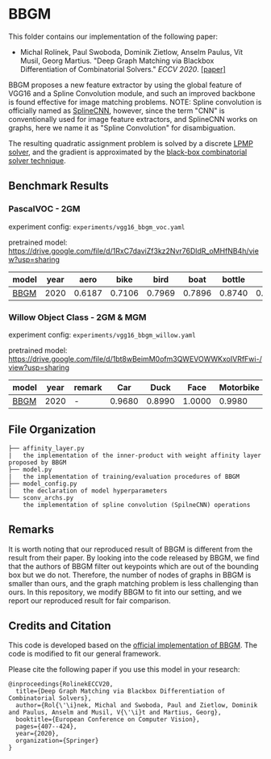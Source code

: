 # BBGM

This folder contains our implementation of the following paper:
* Michal Rolínek, Paul Swoboda, Dominik Zietlow, Anselm Paulus, Vít Musil, Georg Martius. "Deep Graph Matching via Blackbox Differentiation of Combinatorial Solvers." _ECCV 2020_. 
    [[paper]](https://www.ecva.net/papers/eccv_2020/papers_ECCV/papers/123730409.pdf)

BBGM proposes a new feature extractor by using the global feature of VGG16 and a Spline Convolution module, and such an improved backbone is found effective for image matching problems. 
NOTE: Spline convolution is officially named as [SplineCNN](https://arxiv.org/abs/1711.08920), however, since the term "CNN" is conventionally used for image feature extractors, and SplineCNN works on graphs, here we name it as "Spline Convolution" for disambiguation.

The resulting quadratic assignment problem is solved by a discrete [LPMP solver](https://github.com/LPMP/LPMP), and the gradient is approximated by the [black-box combinatorial solver technique](https://arxiv.org/abs/1912.02175).

## Benchmark Results
### PascalVOC - 2GM

experiment config: ``experiments/vgg16_bbgm_voc.yaml``

pretrained model: https://drive.google.com/file/d/1RxC7daviZf3kz2Nvr76DldR_oMHfNB4h/view?usp=sharing

| model                  | year | aero   | bike   | bird   | boat   | bottle | bus    | car    | cat    | chair  | cow    | table  | dog    | horse  | mbkie  | person | plant  | sheep  | sofa   | train  | tv     | mean   |
| ---------------------- | ---- | ------ | ------ | ------ | ------ | ------ | ------ | ------ | ------ | ------ | ------ | ------ | ------ | ------ | ------ | ------ | ------ | ------ | ------ | ------ | ------ | ------ |
| [BBGM](/models/BBGM)   | 2020 | 0.6187 | 0.7106 | 0.7969 | 0.7896 | 0.8740 | 0.9401 | 0.8947 | 0.8022 | 0.5676 | 0.7914 | 0.6458 | 0.7892 | 0.7615 | 0.7512 | 0.6519 | 0.9818 | 0.7729 | 0.7701 | 0.9494 | 0.9393 | 0.7899 |

### Willow Object Class - 2GM & MGM

experiment config: ``experiments/vgg16_bbgm_willow.yaml``

pretrained model: https://drive.google.com/file/d/1bt8wBeimM0ofm3QWEVOWWKxoIVRfFwi-/view?usp=sharing

| model                    | year | remark          | Car    | Duck   | Face   | Motorbike | Winebottle | mean   |
| ------------------------ | ---- | --------------- | ------ | ------ | ------ | --------- | ---------- | ------ |
| [BBGM](/models/BBGM)     | 2020 | -               | 0.9680 | 0.8990 | 1.0000 | 0.9980    | 0.9940     | 0.9718 |

## File Organization
```
├── affinity_layer.py
|   the implementation of the inner-product with weight affinity layer proposed by BBGM
├── model.py
|   the implementation of training/evaluation procedures of BBGM
├── model_config.py
|   the declaration of model hyperparameters
└── sconv_archs.py
    the implementation of spline convolution (SpilneCNN) operations
```

## Remarks
It is worth noting that our reproduced result of BBGM is different from the result from their paper. By looking into the code released by BBGM, we find that the authors of BBGM filter out keypoints which are out of the bounding box but we do not. Therefore, the number of nodes of graphs in BBGM is smaller than ours, and the graph matching problem is less challenging than ours. In this repository, we modify BBGM to fit into our setting, and we report our reproduced result for fair comparison.

## Credits and Citation
This code is developed based on the [official implementation of BBGM](https://github.com/martius-lab/blackbox-deep-graph-matching). The code is modified to fit our general framework.

Please cite the following paper if you use this model in your research:
```
@inproceedings{RolinekECCV20,
  title={Deep Graph Matching via Blackbox Differentiation of Combinatorial Solvers},
  author={Rol{\'\i}nek, Michal and Swoboda, Paul and Zietlow, Dominik and Paulus, Anselm and Musil, V{\'\i}t and Martius, Georg},
  booktitle={European Conference on Computer Vision},
  pages={407--424},
  year={2020},
  organization={Springer}
}
```
